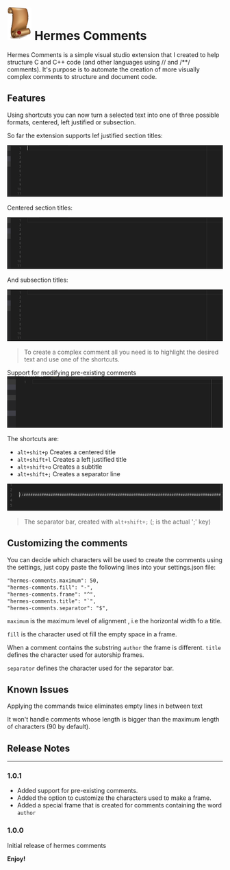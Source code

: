 # ![](Assets/result.png)  Hermes Comments 

Hermes Comments is a simple visual studio extension that I created to help structure C and C++ code (and other languages using // and /**/ comments). It's purpose is to automate the creation of more visually complex comments to structure and document code.

## Features

Using shortcuts you can now turn a selected text into one of three
possible formats, centered, left justified or subsection.

So far the extension supports lef justified section titles:

![left comment](Assets/Left.gif)

Centered section titles:

![left comment](Assets/Centered.gif)

And subsection titles:

![left comment](Assets/sub.gif)

> To create a complex comment all you need is to highlight the desired text and use one of the shortcuts.

Support for modifying pre-existing comments
![left comment](Assets/comments.gif)

The shortcuts are:

* `alt+shit+p` Creates a centered title 
* `alt+shift+l` Creates a left justified title 
* `alt+shift+o`   Creates a subtitle
* `alt+shift+;` Creates a separator line

![left comment](Assets/bar.png)
>The separator bar, created with `alt+shift+;` (; is the actual ';' key)

## Customizing the comments

You can decide which characters will be used to create the comments using the settings, just copy paste the following lines into your settings.json file:

    "hermes-comments.maximum": 50,
    "hermes-comments.fill": "-",
    "hermes-comments.frame": "^",
    "hermes-comments.title": "`",
    "hermes-comments.separator": "$",

`maximum` is the maximum level of alignment , i.e the horizontal width fo a title.

`fill` is the character used ot fill the empty space in a frame.

When a comment contains the substring `author` the frame is different. `title` defines the character used for autorship frames.

`separator` defines the character used for the separator bar.

## Known Issues

Applying the commands twice eliminates empty lines in between text

It won't handle comments whose length is bigger than the maximum length of characters (90 by default).

## Release Notes
----
### 1.0.1

- Added support for pre-existing comments.
- Added the option to customize the characters used to make a frame.
- Added a special frame that is created for comments containing the word `author`

### 1.0.0

Initial release of hermes comments

**Enjoy!**
